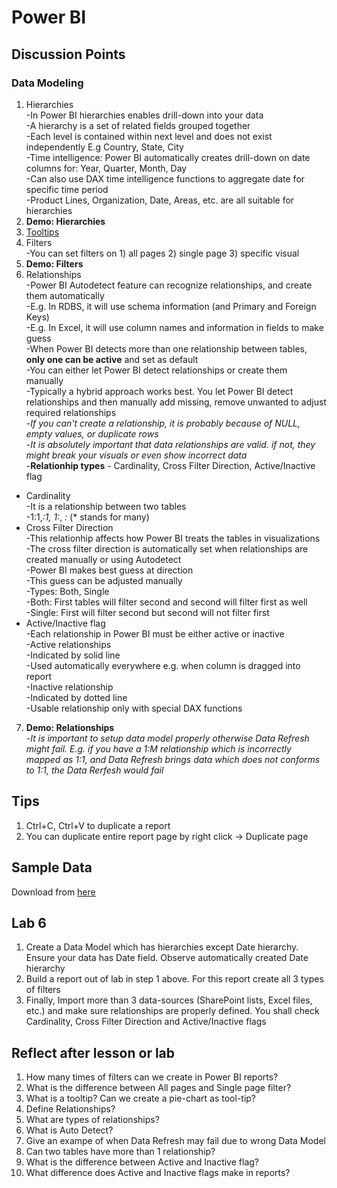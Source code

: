 # Power BI

## Discussion Points
### Data Modeling  
1. Hierarchies  
  -In Power BI hierarchies enables drill-down into your data  
  -A hierarchy is a set of related fields grouped together  
  -Each level is contained within next level and does not exist independently E.g Country, State, City  
  -Time intelligence: Power BI automatically creates drill-down on date columns for: Year, Quarter, Month, Day  
  -Can also use DAX time intelligence functions to aggregate date for specific time period  
  -Product Lines, Organization, Date, Areas, etc. are all suitable for hierarchies
2. **Demo: Hierarchies**  
3. [Tooltips](https://docs.microsoft.com/en-us/power-bi/desktop-tooltips)  
4. Filters  
  -You can set filters on 1) all pages 2) single page 3) specific visual  
5. **Demo: Filters**  
6. Relationships  
  -Power BI Autodetect feature can recognize relationships, and create them automatically  
  -E.g. In RDBS, it will use schema information (and Primary and Foreign Keys)  
  -E.g. In Excel, it will use column names and information in fields to make guess  
  -When Power BI detects more than one relationship between tables, **only one can be active** and set as default  
  -You can either let Power BI detect relationships or create them manually  
  -Typically a hybrid approach works best. You let Power BI detect relationships and then manually add missing, remove unwanted to adjust required relationships  
  -*If you can't create a relationship, it is probably because of NULL, empty values, or duplicate rows*  
  -*It is absolutely important that data relationships are valid. if not, they might break your visuals or even show incorrect data*  
  -**Relationhip types** - Cardinality, Cross Filter Direction, Active/Inactive flag   
  - Cardinality  
  -It is a relationship between two tables  
  -1:1,*:1, 1:*, *:* (* stands for many)  
  - Cross Filter Direction  
  -This relationhip affects how Power BI treats the tables in visualizations  
  -The cross filter direction is automatically set when relationships are created manually or using Autodetect    
  -Power BI makes best guess at direction  
  -This guess can be adjusted manually  
  -Types: Both, Single  
  -Both: First tables will filter second and second will filter first as well  
  -Single: First will filter second but second will not filter first  
  - Active/Inactive flag  
  -Each relationship in Power BI must be either active or inactive  
  -Active relationships  
  -Indicated by solid line  
  -Used automatically everywhere e.g. when column is dragged into report  
  -Inactive relationship  
  -Indicated by dotted line  
  -Usable relationship only with special DAX functions
7. **Demo: Relationships**  
   -*It is important to setup data model properly otherwise Data Refresh might fail. E.g. if you have a 1:M relationship which is incorrectly mapped as 1:1, and Data Refresh brings data which does not conforms to 1:1, the Data Rerfesh would fail*
  
## Tips  
1. Ctrl+C, Ctrl+V to duplicate a report  
2. You can duplicate entire report page by right click -> Duplicate page

## Sample Data
Download from [here](https://docs.microsoft.com/en-us/power-bi/create-reports/sample-datasets)

## Lab 6
1. Create a Data Model which has hierarchies except Date hierarchy. Ensure your data has Date field. Observe automatically created Date hierarchy
2. Build a report out of lab in step 1 above. For this report create all 3 types of filters
3. Finally, Import more than 3 data-sources (SharePoint lists, Excel files, etc.) and make sure relationships are properly defined. You shall check Cardinality, Cross Filter Direction and Active/Inactive flags

## Reflect after lesson or lab
1. How many times of filters can we create in Power BI reports?  
2. What is the difference between All pages and Single page filter?
3. What is a tooltip? Can we create a pie-chart as tool-tip?
4. Define Relationships?
5. What are types of relationships?
6. What is Auto Detect?
7. Give an exampe of when Data Refresh may fail due to wrong Data Model
8. Can two tables have more than 1 relationship?
9. What is the difference between Active and Inactive flag?
10. What difference does Active and Inactive flags make in reports?
